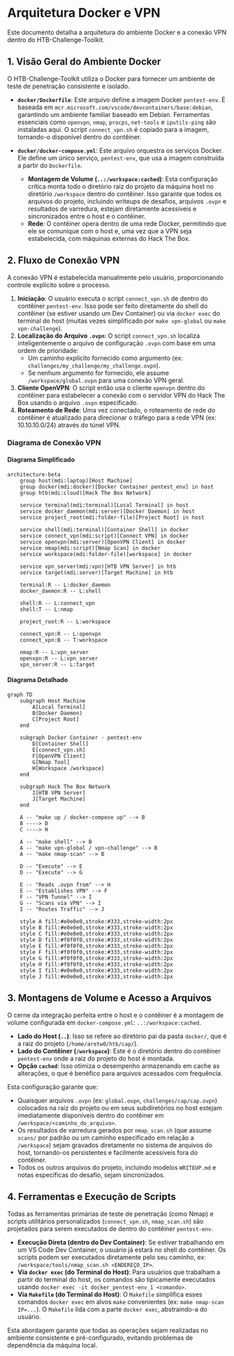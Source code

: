 # Arquitetura Docker e VPN

Este documento detalha a arquitetura do ambiente Docker e a conexão VPN dentro do HTB-Challenge-Toolkit.

## 1. Visão Geral do Ambiente Docker

O HTB-Challenge-Toolkit utiliza o Docker para fornecer um ambiente de teste de penetração consistente e isolado.

-   **`docker/Dockerfile`**: Este arquivo define a imagem Docker `pentest-env`. É baseada em `mcr.microsoft.com/vscode/devcontainers/base:debian`, garantindo um ambiente familiar baseado em Debian. Ferramentas essenciais como `openvpn`, `nmap`, `procps`, `net-tools` e `iputils-ping` são instaladas aqui. O script `connect_vpn.sh` é copiado para a imagem, tornando-o disponível dentro do contêiner.

-   **`docker/docker-compose.yml`**: Este arquivo orquestra os serviços Docker. Ele define um único serviço, `pentest-env`, que usa a imagem construída a partir do `Dockerfile`.
    -   **Montagem de Volume (`..:/workspace:cached`)**: Esta configuração crítica monta todo o diretório raiz do projeto da máquina host no diretório `/workspace` dentro do contêiner. Isso garante que todos os arquivos do projeto, incluindo writeups de desafios, arquivos `.ovpn` e resultados de varredura, estejam diretamente acessíveis e sincronizados entre o host e o contêiner.
    -   **Rede**: O contêiner opera dentro de uma rede Docker, permitindo que ele se comunique com o host e, uma vez que a VPN seja estabelecida, com máquinas externas do Hack The Box.

## 2. Fluxo de Conexão VPN

A conexão VPN é estabelecida manualmente pelo usuário, proporcionando controle explícito sobre o processo.

1.  **Iniciação**: O usuário executa o script `connect_vpn.sh` de dentro do contêiner `pentest-env`. Isso pode ser feito diretamente do shell do contêiner (se estiver usando um Dev Container) ou via `docker exec` do terminal do host (muitas vezes simplificado por `make vpn-global` ou `make vpn-challenge`).
2.  **Localização do Arquivo `.ovpn`**: O script `connect_vpn.sh` localiza inteligentemente o arquivo de configuração `.ovpn` com base em uma ordem de prioridade:
    *   Um caminho explícito fornecido como argumento (ex: `challenges/my_challenge/my_challenge.ovpn`).
    *   Se nenhum argumento for fornecido, ele assume `/workspace/global.ovpn` para uma conexão VPN geral.
3.  **Cliente OpenVPN**: O script então usa o cliente `openvpn` dentro do contêiner para estabelecer a conexão com o servidor VPN do Hack The Box usando o arquivo `.ovpn` especificado.
4.  **Roteamento de Rede**: Uma vez conectado, o roteamento de rede do contêiner é atualizado para direcionar o tráfego para a rede VPN (ex: 10.10.10.0/24) através do túnel VPN.

### Diagrama de Conexão VPN

#### Diagrama Simplificado

```mermaid
architecture-beta
    group host(mdi:laptop)[Host Machine]
    group docker(mdi:docker)[Docker Container pentest_env] in host
    group htb(mdi:cloud)[Hack The Box Network]

    service terminal(mdi:terminal)[Local Terminal] in host
    service docker_daemon(mdi:server)[Docker Daemon] in host
    service project_root(mdi:folder-file)[Project Root] in host

    service shell(mdi:terminal)[Container Shell] in docker
    service connect_vpn(mdi:script)[Connect VPN] in docker
    service openvpn(mdi:server)[OpenVPN Client] in docker
    service nmap(mdi:script)[Nmap Scan] in docker
    service workspace(mdi:folder-file)[workspace] in docker

    service vpn_server(mdi:vpn)[HTB VPN Server] in htb
    service target(mdi:server)[Target Machine] in htb

    terminal:R -- L:docker_daemon
    docker_daemon:R -- L:shell

    shell:R -- L:connect_vpn
    shell:T -- L:nmap

    project_root:R -- L:workspace

    connect_vpn:R -- L:openvpn
    connect_vpn:B -- T:workspace
    
    nmap:R -- L:vpn_server
    openvpn:R -- L:vpn_server
    vpn_server:R -- L:target
```

#### Diagrama Detalhado

```mermaid
graph TD
    subgraph Host Machine
        A[Local Terminal]
        B(Docker Daemon)
        C[Project Root]
    end

    subgraph Docker Container - pentest-env
        D[Container Shell]
        E[connect_vpn.sh]
        F[OpenVPN Client]
        G[Nmap Tool]
        H[Workspace /workspace]
    end

    subgraph Hack The Box Network
        I[HTB VPN Server]
        J[Target Machine]
    end

    A -- "make up / docker-compose up" --> B
    B ----> D
    C ----> H

    A -- "make shell" --> B
    A -- "make vpn-global / vpn-challenge" --> B
    A -- "make nmap-scan" --> B

    D -- "Execute" --> E
    D -- "Execute" --> G

    E -- "Reads .ovpn from" --> H
    E -- "Establishes VPN" --> F
    F -- "VPN Tunnel" --> I
    G -- "Scans via VPN" --> I
    I -- "Routes Traffic" --> J

    style A fill:#e0e0e0,stroke:#333,stroke-width:2px
    style B fill:#e0e0e0,stroke:#333,stroke-width:2px
    style C fill:#e0e0e0,stroke:#333,stroke-width:2px
    style D fill:#f0f0f0,stroke:#333,stroke-width:2px
    style E fill:#f0f0f0,stroke:#333,stroke-width:2px
    style F fill:#f0f0f0,stroke:#333,stroke-width:2px
    style G fill:#f0f0f0,stroke:#333,stroke-width:2px
    style H fill:#f0f0f0,stroke:#333,stroke-width:2px
    style I fill:#e0e0e0,stroke:#333,stroke-width:2px
    style J fill:#e0e0e0,stroke:#333,stroke-width:2px
```

## 3. Montagens de Volume e Acesso a Arquivos

O cerne da integração perfeita entre o host e o contêiner é a montagem de volume configurada em `docker-compose.yml`: `..:/workspace:cached`.

-   **Lado do Host (`..`)**: Isso se refere ao diretório pai da pasta `docker/`, que é a raiz do projeto (`/home/aretw0/htb/cap/`).
-   **Lado do Contêiner (`/workspace`)**: Este é o diretório dentro do contêiner `pentest-env` onde a raiz do projeto do host é montada.
-   **Opção `cached`**: Isso otimiza o desempenho armazenando em cache as alterações, o que é benéfico para arquivos acessados com frequência.

Esta configuração garante que:
-   Quaisquer arquivos `.ovpn` (ex: `global.ovpn`, `challenges/cap/cap.ovpn`) colocados na raiz do projeto ou em seus subdiretórios no host estejam imediatamente disponíveis dentro do contêiner em `/workspace/<caminho_do_arquivo>`.
-   Os resultados de varredura gerados por `nmap_scan.sh` (que assume `scans/` por padrão ou um caminho especificado em relação a `/workspace`) sejam gravados diretamente no sistema de arquivos do host, tornando-os persistentes e facilmente acessíveis fora do contêiner.
-   Todos os outros arquivos do projeto, incluindo modelos `WRITEUP.md` e notas específicas do desafio, sejam sincronizados.

## 4. Ferramentas e Execução de Scripts

Todas as ferramentas primárias de teste de penetração (como Nmap) e scripts utilitários personalizados (`connect_vpn.sh`, `nmap_scan.sh`) são projetados para serem executados de dentro do contêiner `pentest-env`.

-   **Execução Direta (dentro do Dev Container)**: Se estiver trabalhando em um VS Code Dev Container, o usuário já estará no shell do contêiner. Os scripts podem ser executados diretamente pelo seu caminho, ex: `/workspace/tools/nmap_scan.sh <ENDEREÇO_IP>`.
-   **Via `docker exec` (do Terminal do Host)**: Para usuários que trabalham a partir do terminal do host, os comandos são tipicamente executados usando `docker exec -it docker_pentest-env_1 <comando>`.
-   **Via `Makefile` (do Terminal do Host)**: O `Makefile` simplifica esses comandos `docker exec` em alvos `make` convenientes (ex: `make nmap-scan IP=...`). O `Makefile` lida com a parte `docker exec`, abstraindo-a do usuário.

Esta abordagem garante que todas as operações sejam realizadas no ambiente consistente e pré-configurado, evitando problemas de dependência da máquina local.
